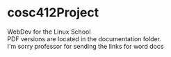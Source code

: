 # cosc412Project
WebDev for the Linux School
<br />PDF versions are located in the documentation folder.
<br />I'm sorry professor for sending the links for word docs
